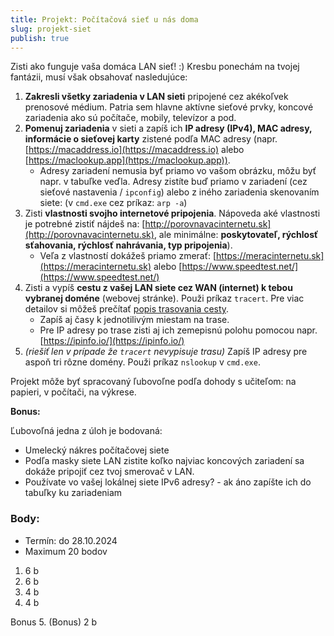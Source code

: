```yaml
---
title: Projekt: Počítačová sieť u nás doma
slug: projekt-siet
publish: true
---
```


Zisti ako funguje vaša domáca LAN sieť! :)  Kresbu ponechám na tvojej fantázii, musí však obsahovať nasledujúce:

1. **Zakresli všetky zariadenia v LAN sieti** pripojené cez akékoľvek prenosové médium. Patria sem hlavne aktívne sieťové prvky, koncové zariadenia ako sú počítače, mobily, televízor a pod.
2. **Pomenuj zariadenia** v sieti a zapíš ich **IP adresy (IPv4), MAC adresy, informácie o sieťovej karty** zistené podľa MAC adresy (napr. [https://macaddress.io](https://macaddress.io) alebo [https://maclookup.app](https://maclookup.app)).
    - Adresy zariadení nemusia byť priamo vo vašom obrázku, môžu byť napr. v tabuľke veďla. Adresy zistíte buď priamo v zariadení (cez sieťové nastavenia / `ipconfig`) alebo z iného zariadenia skenovaním siete: (v `cmd.exe` cez príkaz: `arp -a`)
3. Zisti **vlastnosti svojho internetové pripojenia**. Nápoveda aké vlastnosti je potrebné zistiť nájdeš na: [http://porovnavacinternetu.sk](http://porovnavacinternetu.sk), ale minimálne: **poskytovateľ, rýchlosť sťahovania, rýchlosť nahrávania, typ pripojenia**).
    - Veľa z vlastností dokážeš priamo zmerať: [https://meracinternetu.sk](https://meracinternetu.sk) alebo [https://www.speedtest.net/](https://www.speedtest.net/)
4. Zisti a vypíš **cestu z vašej LAN siete cez WAN (internet) k tebou vybranej doméne** (webovej stránke). Použi príkaz `tracert`. Pre viac detailov si môžeš prečítať [popis trasovania cesty](https://cs.wikipedia.org/wiki/Traceroute).
    - Zapíš aj časy k jednotilivým miestam na trase.
    - Pre IP adresy po trase zisti aj ich zemepisnú polohu pomocou napr. [https://ipinfo.io/](https://ipinfo.io/)
4. *(riešiť len v prípade že `tracert` nevypisuje trasu)* Zapíš IP adresy pre aspoň tri rôzne domény. Použi príkaz `nslookup` v `cmd.exe`.

Projekt môže byť spracovaný ľubovoľne podľa dohody s učiteľom: na papieri, v počítači, na výkrese.

**Bonus:**

Ľubovoľná jedna z úloh je bodovaná:

- Umelecký nákres počítačovej siete
- Podľa masky siete LAN zistite koľko najviac koncových zariadení sa dokáže pripojiť cez tvoj smerovač v LAN.
- Používate vo vašej lokálnej siete IPv6 adresy? - ak áno zapíšte ich do tabuľky ku zariadeniam


### Body:
- Termín: do 28.10.2024
- Maximum 20 bodov

1. 6 b
2. 6 b
3. 4 b
4. 4 b

Bonus
5. (Bonus) 2 b


